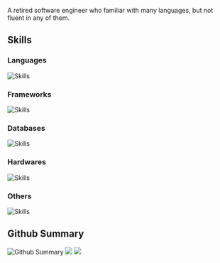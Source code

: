 A retired software engineer who familiar with many languages, but not fluent in any of them.

## Skills
### Languages
<img src="https://skillicons.dev/icons?i=c,cpp,css,dart,golang,graphql,html,javascript,python,regex,rust,sass,svg,swift&theme=dark&&perline=5" alt="Skills"/>

### Frameworks
<img src="https://skillicons.dev/icons?i=flutter,latex,nextjs,nodejs,react,reactivex,tailwindcss&theme=dark&&perline=5" alt="Skills"/>

### Databases
<img src="https://skillicons.dev/icons?i=mongodb,mysql,redis&theme=dark&&perline=5" alt="Skills"/>

### Hardwares
<img src="https://skillicons.dev/icons?i=raspberrypi&theme=dark&&perline=5" alt="Skills"/>

### Others
<img src="https://skillicons.dev/icons?i=discord,figma,firebase,gcp,git,github,idea,illustrator,instagram,kafka,kubernetes,linkedin,materialui,neovim,postman,vim,vscode&theme=dark&&perline=5" alt="Skills"/>


## Github Summary

<img src="https://github-profile-trophy.vercel.app/?username=dddrop&theme=nord&margin-w=5" alt="Github Summary"/>
<img src="https://github-readme-stats.vercel.app/api/top-langs/?username=dddrop&theme=nord&layout=compact" />
<img src="https://github-readme-stats.vercel.app/api?username=dddrop&count_private=true&show_icons=true&theme=nord" />

